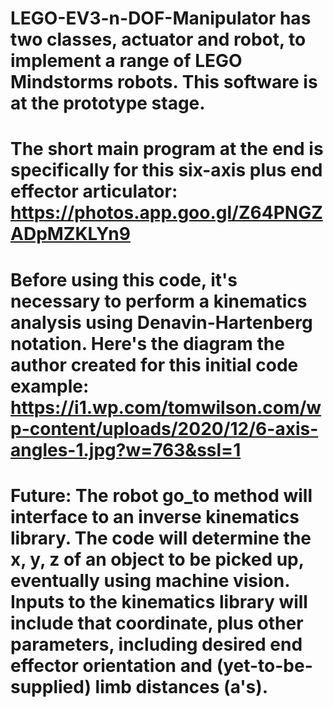 # LEGO-EV3-n-DOF-Manipulator has two classes, actuator and robot, to implement a range of LEGO Mindstorms robots. This software is at the prototype stage.

# The short main program at the end is specifically for this six-axis plus end effector articulator:  https://photos.app.goo.gl/Z64PNGZADpMZKLYn9

# Before using this code, it's necessary to perform a kinematics analysis using Denavin-Hartenberg notation. Here's the diagram the author created for this initial code example: https://i1.wp.com/tomwilson.com/wp-content/uploads/2020/12/6-axis-angles-1.jpg?w=763&ssl=1

# Future: The robot go_to method will interface to an inverse kinematics library. The code will determine the x, y, z of an object to be picked up, eventually using machine vision. Inputs to the kinematics library will include that coordinate, plus other parameters, including desired end effector orientation and (yet-to-be-supplied) limb distances (a's).
